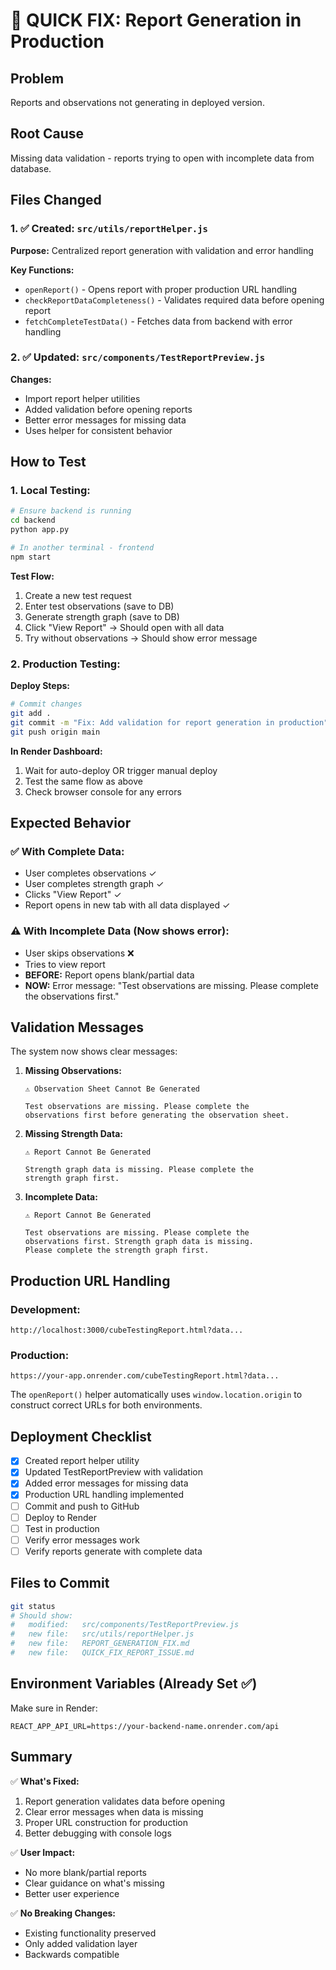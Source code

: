 # 🚀 QUICK FIX: Report Generation in Production

## Problem
Reports and observations not generating in deployed version.

## Root Cause
Missing data validation - reports trying to open with incomplete data from database.

## Files Changed

### 1. ✅ Created: `src/utils/reportHelper.js`
**Purpose:** Centralized report generation with validation and error handling

**Key Functions:**
- `openReport()` - Opens report with proper production URL handling
- `checkReportDataCompleteness()` - Validates required data before opening report
- `fetchCompleteTestData()` - Fetches data from backend with error handling

### 2. ✅ Updated: `src/components/TestReportPreview.js`
**Changes:**
- Import report helper utilities
- Added validation before opening reports
- Better error messages for missing data
- Uses helper for consistent behavior

## How to Test

### 1. Local Testing:
```bash
# Ensure backend is running
cd backend
python app.py

# In another terminal - frontend
npm start
```

**Test Flow:**
1. Create a new test request
2. Enter test observations (save to DB)
3. Generate strength graph (save to DB)
4. Click "View Report" → Should open with all data
5. Try without observations → Should show error message

### 2. Production Testing:

**Deploy Steps:**
```bash
# Commit changes
git add .
git commit -m "Fix: Add validation for report generation in production"
git push origin main
```

**In Render Dashboard:**
1. Wait for auto-deploy OR trigger manual deploy
2. Test the same flow as above
3. Check browser console for any errors

## Expected Behavior

### ✅ With Complete Data:
- User completes observations ✓
- User completes strength graph ✓
- Clicks "View Report" ✓
- Report opens in new tab with all data displayed ✓

### ⚠️ With Incomplete Data (Now shows error):
- User skips observations ❌
- Tries to view report
- **BEFORE:** Report opens blank/partial data
- **NOW:** Error message: "Test observations are missing. Please complete the observations first."

## Validation Messages

The system now shows clear messages:

1. **Missing Observations:**
   ```
   ⚠️ Observation Sheet Cannot Be Generated
   
   Test observations are missing. Please complete the 
   observations first before generating the observation sheet.
   ```

2. **Missing Strength Data:**
   ```
   ⚠️ Report Cannot Be Generated
   
   Strength graph data is missing. Please complete the 
   strength graph first.
   ```

3. **Incomplete Data:**
   ```
   ⚠️ Report Cannot Be Generated
   
   Test observations are missing. Please complete the 
   observations first. Strength graph data is missing. 
   Please complete the strength graph first.
   ```

## Production URL Handling

### Development:
```
http://localhost:3000/cubeTestingReport.html?data...
```

### Production:
```
https://your-app.onrender.com/cubeTestingReport.html?data...
```

The `openReport()` helper automatically uses `window.location.origin` to construct correct URLs for both environments.

## Deployment Checklist

- [x] Created report helper utility
- [x] Updated TestReportPreview with validation
- [x] Added error messages for missing data
- [x] Production URL handling implemented
- [ ] Commit and push to GitHub
- [ ] Deploy to Render
- [ ] Test in production
- [ ] Verify error messages work
- [ ] Verify reports generate with complete data

## Files to Commit

```bash
git status
# Should show:
#   modified:   src/components/TestReportPreview.js
#   new file:   src/utils/reportHelper.js
#   new file:   REPORT_GENERATION_FIX.md
#   new file:   QUICK_FIX_REPORT_ISSUE.md
```

## Environment Variables (Already Set ✅)

Make sure in Render:
```
REACT_APP_API_URL=https://your-backend-name.onrender.com/api
```

## Summary

✅ **What's Fixed:**
1. Report generation validates data before opening
2. Clear error messages when data is missing
3. Proper URL construction for production
4. Better debugging with console logs

✅ **User Impact:**
- No more blank/partial reports
- Clear guidance on what's missing
- Better user experience

✅ **No Breaking Changes:**
- Existing functionality preserved
- Only added validation layer
- Backwards compatible


